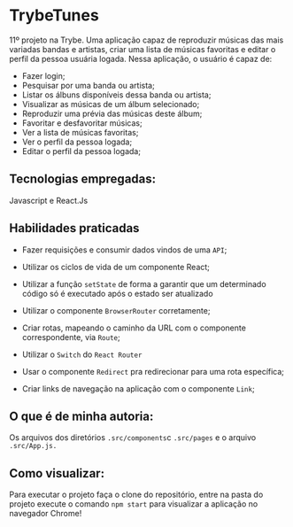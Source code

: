 # TrybeTunes
11º projeto na Trybe. Uma aplicação capaz de reproduzir músicas das mais variadas bandas e artistas, criar uma lista de músicas favoritas e editar o perfil da pessoa usuária logada. Nessa aplicação, o usuário é capaz de:

 - Fazer login;
  - Pesquisar por uma banda ou artista;
  - Listar os álbuns disponíveis dessa banda ou artista;
  - Visualizar as músicas de um álbum selecionado;
  - Reproduzir uma prévia das músicas deste álbum;
  - Favoritar e desfavoritar músicas;
  - Ver a lista de músicas favoritas;
  - Ver o perfil da pessoa logada;
  - Editar o perfil da pessoa logada;

## Tecnologias empregadas:

Javascript e React.Js

## Habilidades praticadas

  * Fazer requisições e consumir dados vindos de uma `API`;

  * Utilizar os ciclos de vida de um componente React;

  * Utilizar a função `setState` de forma a garantir que um determinado código só é executado após o estado ser atualizado
  
  * Utilizar o componente `BrowserRouter` corretamente;

  * Criar rotas, mapeando o caminho da URL com o componente correspondente, via `Route`;

  * Utilizar o `Switch` do `React Router`

  * Usar o componente `Redirect` pra redirecionar para uma rota específica;

  * Criar links de navegação na aplicação com o componente `Link`;


## O que é de minha autoria:

Os arquivos dos diretórios `.src/components`c `.src/pages` e o arquivo `.src/App.js.`

## Como visualizar:

Para executar o projeto faça o clone do repositório, entre na pasta do projeto execute o comando `npm start` para visualizar a aplicação no navegador Chrome!
